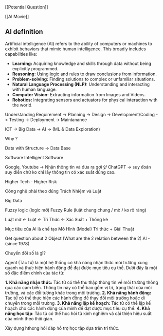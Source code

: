 [[Potential Question]]

[[AI Movie]]
## AI definition

Artificial intelligence (AI) refers to the ability of computers or machines to exhibit behaviors that mimic human intelligence. This broadly includes capabilities like:

- **Learning:** Acquiring knowledge and skills through data without being explicitly programmed.
- **Reasoning:** Using logic and rules to draw conclusions from information.
- **Problem-solving:** Finding solutions to complex or unfamiliar situations.
- **Natural Language Processing (NLP):** Understanding and interacting with human language.
- **Computer Vision:** Extracting information from Images and Videos.
- **Robotics:** Integrating sensors and actuators for physical interaction with the world.



Understanding Requirement -> Planning -> Design -> Development/Coding ->  Testing -> Deployment -> Maintanance 

IOT -> Big Data -> AI -> (ML & Data Exploration)

Why ?

Data with Structure -> Data Base

Software 
Intelligent Software

Google, Youtube -> Nhận thông tin và đưa ra gợi ý/
ChatGPT -> suy đoán suy diễn chứ ko chỉ lấy thông tin có xác suất đúng cao.

Higher Tech - Higher Risk

Công nghệ phải theo đúng Trách Nhiệm và Luật

Big Data 

Fuzzy logic (logic mờ) 
Fuzzy Rule (luật chung chung / mờ / ko rõ ràng)

Luật mờ <- Luật <- Tri Thức <- Xác Suất + Thống kê

Mục tiêu của AI là chế tạo Mô Hình (Model) 
	Tri thức + Giải Thuật


Get question about 2 Object (What are the 2 relation between the 2)
AI - (since 1978)

Chuyển đổi số là gì?

Agent (Tác tử) là một hệ thống có khả năng nhận thức môi trường xung quanh và thực hiện hành động để đạt được mục tiêu cụ thể.
Dưới đây là một số đặc điểm chính của tác tử:

**1. Khả năng nhận thức:** Tác tử có thể thu thập thông tin về môi trường thông qua các cảm biến. Thông tin này có thể bao gồm vị trí, trạng thái của môi trường, và các đối tượng khác trong môi trường.
**2. Khả năng hành động:** Tác tử có thể thực hiện các hành động để thay đổi môi trường hoặc di chuyển trong môi trường.
**3. Khả năng lập kế hoạch:** Tác tử có thể lập kế hoạch cho các hành động của mình để đạt được mục tiêu cụ thể.
**4. Khả năng học tập:** Tác tử có thể học hỏi từ kinh nghiệm và cải thiện hiệu suất của mình theo thời gian.

Xây dựng hthong hỏi đáp hỗ trợ học tập dựa trên tri thức.


